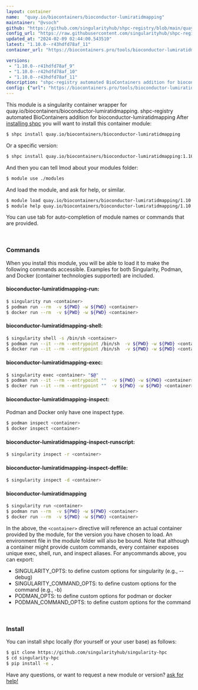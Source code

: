 ```yaml
---
layout: container
name:  "quay.io/biocontainers/bioconductor-lumiratidmapping"
maintainer: "@vsoch"
github: "https://github.com/singularityhub/shpc-registry/blob/main/quay.io/biocontainers/bioconductor-lumiratidmapping/container.yaml"
config_url: "https://raw.githubusercontent.com/singularityhub/shpc-registry/main/quay.io/biocontainers/bioconductor-lumiratidmapping/container.yaml"
updated_at: "2024-02-09 02:44:00.543510"
latest: "1.10.0--r43hdfd78af_11"
container_url: "https://biocontainers.pro/tools/bioconductor-lumiratidmapping"

versions:
 - "1.10.0--r41hdfd78af_9"
 - "1.10.0--r42hdfd78af_10"
 - "1.10.0--r43hdfd78af_11"
description: "shpc-registry automated BioContainers addition for bioconductor-lumiratidmapping"
config: {"url": "https://biocontainers.pro/tools/bioconductor-lumiratidmapping", "maintainer": "@vsoch", "description": "shpc-registry automated BioContainers addition for bioconductor-lumiratidmapping", "latest": {"1.10.0--r43hdfd78af_11": "sha256:25c102269e29a040f19cfb5f1898c576cc4bc0450bc371a987a08d33e848a5a2"}, "tags": {"1.10.0--r41hdfd78af_9": "sha256:5ddcc634f1eeb514949dccd6e2e4d32f435e1f83d2afd449c803e506c6807790", "1.10.0--r42hdfd78af_10": "sha256:375d0d68862ca2ef6d928159173fa4ba7d934e1f93a0dc456a8c58575dda9526", "1.10.0--r43hdfd78af_11": "sha256:25c102269e29a040f19cfb5f1898c576cc4bc0450bc371a987a08d33e848a5a2"}, "docker": "quay.io/biocontainers/bioconductor-lumiratidmapping"}
---
```


This module is a singularity container wrapper for quay.io/biocontainers/bioconductor-lumiratidmapping.
shpc-registry automated BioContainers addition for bioconductor-lumiratidmapping
After [installing shpc](#install) you will want to install this container module:


```bash
$ shpc install quay.io/biocontainers/bioconductor-lumiratidmapping
```

Or a specific version:

```bash
$ shpc install quay.io/biocontainers/bioconductor-lumiratidmapping:1.10.0--r43hdfd78af_11
```

And then you can tell lmod about your modules folder:

```bash
$ module use ./modules
```

And load the module, and ask for help, or similar.

```bash
$ module load quay.io/biocontainers/bioconductor-lumiratidmapping/1.10.0--r43hdfd78af_11
$ module help quay.io/biocontainers/bioconductor-lumiratidmapping/1.10.0--r43hdfd78af_11
```

You can use tab for auto-completion of module names or commands that are provided.

<br>

### Commands

When you install this module, you will be able to load it to make the following commands accessible.
Examples for both Singularity, Podman, and Docker (container technologies supported) are included.

#### bioconductor-lumiratidmapping-run:

```bash
$ singularity run <container>
$ podman run --rm  -v ${PWD} -w ${PWD} <container>
$ docker run --rm  -v ${PWD} -w ${PWD} <container>
```

#### bioconductor-lumiratidmapping-shell:

```bash
$ singularity shell -s /bin/sh <container>
$ podman run --it --rm --entrypoint /bin/sh  -v ${PWD} -w ${PWD} <container>
$ docker run --it --rm --entrypoint /bin/sh  -v ${PWD} -w ${PWD} <container>
```

#### bioconductor-lumiratidmapping-exec:

```bash
$ singularity exec <container> "$@"
$ podman run --it --rm --entrypoint ""  -v ${PWD} -w ${PWD} <container> "$@"
$ docker run --it --rm --entrypoint ""  -v ${PWD} -w ${PWD} <container> "$@"
```

#### bioconductor-lumiratidmapping-inspect:

Podman and Docker only have one inspect type.

```bash
$ podman inspect <container>
$ docker inspect <container>
```

#### bioconductor-lumiratidmapping-inspect-runscript:

```bash
$ singularity inspect -r <container>
```

#### bioconductor-lumiratidmapping-inspect-deffile:

```bash
$ singularity inspect -d <container>
```



#### bioconductor-lumiratidmapping

```bash
$ singularity run <container>
$ podman run --rm  -v ${PWD} -w ${PWD} <container>
$ docker run --rm  -v ${PWD} -w ${PWD} <container>
```


In the above, the `<container>` directive will reference an actual container provided
by the module, for the version you have chosen to load. An environment file in the
module folder will also be bound. Note that although a container
might provide custom commands, every container exposes unique exec, shell, run, and
inspect aliases. For anycommands above, you can export:

 - SINGULARITY_OPTS: to define custom options for singularity (e.g., --debug)
 - SINGULARITY_COMMAND_OPTS: to define custom options for the command (e.g., -b)
 - PODMAN_OPTS: to define custom options for podman or docker
 - PODMAN_COMMAND_OPTS: to define custom options for the command

<br>

### Install

You can install shpc locally (for yourself or your user base) as follows:

```bash
$ git clone https://github.com/singularityhub/singularity-hpc
$ cd singularity-hpc
$ pip install -e .
```

Have any questions, or want to request a new module or version? [ask for help!](https://github.com/singularityhub/singularity-hpc/issues)